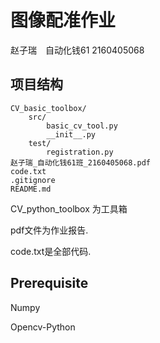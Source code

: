 # 图像配准作业

赵子瑞　自动化钱61 2160405068

## 项目结构

```
CV_basic_toolbox/
    src/
        basic_cv_tool.py
        __init__.py
    test/
        registration.py
赵子瑞_自动化钱61班_2160405068.pdf
code.txt
.gitignore
README.md
```

CV_python_toolbox 为工具箱

pdf文件为作业报告.

code.txt是全部代码.

## Prerequisite

Numpy

Opencv-Python
